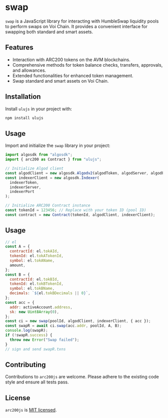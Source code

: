 # swap

`swap` is a JavaScript library for interacting with HumbleSwap liquidity pools to perform swaps on Voi Chain. It provides a convenient interface for swapping both standard and smart assets.

## Features

- Interaction with ARC200 tokens on the AVM blockchains.
- Comprehensive methods for token balance checks, transfers, approvals, and allowances.
- Extended functionalities for enhanced token management.
- Swap standard and smart assets on Voi Chain.

## Installation

Install `ulujs` in your project with:

```bash
npm install ulujs
```

## Usage

Import and initialize the `swap` library in your project:

```javascript
import algosdk from "algosdk";
import { arc200 as Contract } from "ulujs";

// Initialize Algod client
const algodClient = new algosdk.Algodv2(algodToken, algodServer, algodPort);
const indexerClient = new algosdk.Indexer(
  indexerToken,
  indexerServer,
  indexerPort
);

// Initialize ARC200 Contract instance
const tokenId = 123456; // Replace with your token ID (pool ID)
const contract = new Contract(tokenId, algodClient, indexerClient);
```

## Usage

```javascript
// el
const A = {
  contractId: el.tokAId,
  tokenId: el.tokATokenId,
  symbol: el.tokAName,
  amount,
};
const B = {
  contractId: el.tokBId,
  tokenId: el.tokBTokenId,
  symbol: el.tokBName,
  decimals: `${el.tokBDecimals || 0}`,
};
const acc = {
  addr: activeAccount.address,
  sk: new Uint8Array(0),
};
const ci = new swap(poolId, algodClient, indexerClient, { acc });
const swapR = await ci.swap(acc.addr, poolId, A, B);
console.log(swapR);
if (!swapR.success) {
  throw new Error("Swap failed");
}
// sign and send swapR.txns
```

## Contributing

Contributions to `arc200js` are welcome. Please adhere to the existing code style and ensure all tests pass.

## License

`arc200js` is [MIT licensed](./LICENSE).
